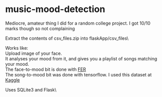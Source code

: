 # music-mood-detection
Mediocre, amateur thing I did for a random college project. I got 10/10 marks though so not complaining

Extract the contents of csv_files.zip into flaskApp/csv_files\


Works like:\
Upload image of your face.\
It analyses your mood from it, and gives you a playlist of songs matching your mood.\
The face-to-mood bit is done with [FER](https://pypi.org/project/fer/)\
The song-to-mood bit was done with tensorflow. I used this dataset at [Kaggle](https://www.kaggle.com/yamaerenay/spotify-dataset-19212020-160k-tracks?select=tracks.csv)  


Uses SQLite3 and Flask\

